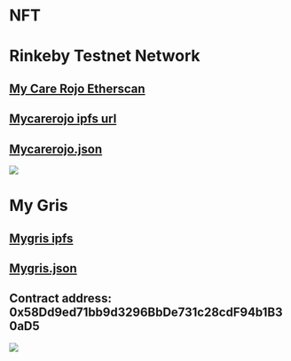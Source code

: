 # NFT
# Rinkeby Testnet Network
## [My Care Rojo Etherscan](https://rinkeby.etherscan.io/token/0xe162b14275c023a5512bfee29b37c0de4c8c2d4d)
## [Mycarerojo ipfs url](https://ipfs.io/ipfs/Qmeu9F8WC5v9ePHrCz8xFJuiFHK7N7HVvfEPaZejeJgfow)
## [Mycarerojo.json](https://ipfs.io/ipfs/QmTeNwqoxQ9snbZQaZgYdVW7EEVrS9h9NMYVnVZUPg8oNf)
![](https://ipfs.io/ipfs/Qmeu9F8WC5v9ePHrCz8xFJuiFHK7N7HVvfEPaZejeJgfow)
# My Gris
## [Mygris ipfs](https://ipfs.io/ipfs/QmcdhiQ9oS9TmvsPUyTCMZKgkaogJRgE6GPxUCz6oPuFoa)
## [Mygris.json](https://ipfs.io/ipfs/QmWRpuz8vukXoyLzYi5VZSnxQWkcnWe1UAS35bn6qh2Rm4)
## Contract address: 0x58Dd9ed71bb9d3296BbDe731c28cdF94b1B30aD5
![](https://ipfs.io/ipfs/QmcdhiQ9oS9TmvsPUyTCMZKgkaogJRgE6GPxUCz6oPuFoa)

